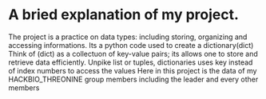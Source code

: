 # A bried explanation of my project.
The project is a practice on data types: including storing, organizing and accessing informations.
Its a python code used to create a dictionary(dict)
Think of (dict) as a collectuon of key-value pairs; its allows one to store and retrieve data efficiently.
Unpike list or tuples, dictionaries uses key instead of index numbers to access the values
Here in this project is the data of my HACKBIO_THREONINE  group members including the leader and every other members 
